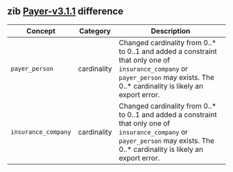 ## zib [Payer-v3.1.1](https://zibs.nl/wiki/Payer-v3.1.1(2020EN)) difference

| Concept         | Category          | Description                             | 
|-----------------|-------------------|-----------------------------------------|
|`payer_person` | cardinality | Changed cardinality from 0..* to 0..1 and added a constraint that only one of `insurance_company` or `payer_person` may exists. The 0..* cardinality is likely an export error.
|`insurance_company` | cardinality | Changed cardinality from 0..* to 0..1 and added a constraint that only one of `insurance_company` or `payer_person` may exists. The 0..* cardinality is likely an export error.